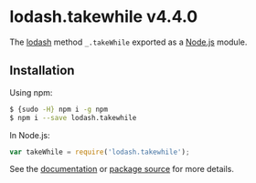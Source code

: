 # lodash.takewhile v4.4.0

The [lodash](https://lodash.com/) method `_.takeWhile` exported as a [Node.js](https://nodejs.org/) module.

## Installation

Using npm:
```bash
$ {sudo -H} npm i -g npm
$ npm i --save lodash.takewhile
```

In Node.js:
```js
var takeWhile = require('lodash.takewhile');
```

See the [documentation](https://lodash.com/docs#takeWhile) or [package source](https://github.com/lodash/lodash/blob/4.4.0-npm-packages/lodash.takewhile) for more details.
